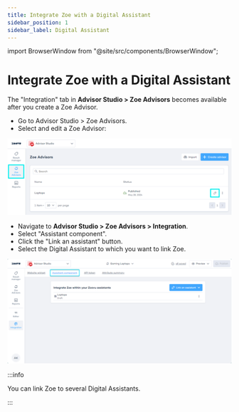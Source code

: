 ```yaml
---
title: Integrate Zoe with a Digital Assistant
sidebar_position: 1
sidebar_label: Digital Assistant
---
```


import BrowserWindow from "@site/src/components/BrowserWindow";

# Integrate Zoe with a Digital Assistant

The "Integration" tab in **Advisor Studio > Zoe Advisors** becomes available after you create a Zoe Advisor.

- Go to Advisor Studio > Zoe Advisors.
- Select and edit a Zoe Advisor:

<BrowserWindow url="https://orca-advisor.zoovu.com">

![Select and edit a Zoe Advisor](../img/select_zoe_advisor.png)

</BrowserWindow>

- Navigate to **Advisor Studio > Zoe Advisors > Integration**.
- Select "Assistant component".
- Click the "Link an assistant" button.
- Select the Digital Assistant to which you want to link Zoe.

<BrowserWindow url="https://orca-advisor.zoovu.com">

![Zoe integration: Digital Assistant](../img/integration_assistant.png)

</BrowserWindow>

:::info

You can link Zoe to several Digital Assistants.

:::